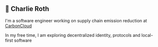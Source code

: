 ##  🌱 Charlie Roth

I'm a software engineer working on supply chain emission reduction at [CarbonCloud](https://carboncloud.com)

In my free time, I am exploring decentralized identity, protocols and local-first software
